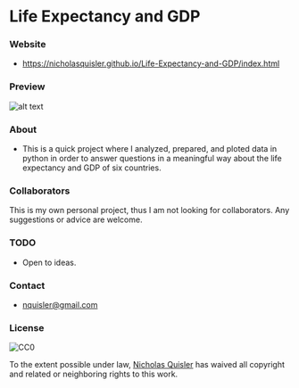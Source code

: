 # Life Expectancy and GDP

### Website
- https://nicholasquisler.github.io/Life-Expectancy-and-GDP/index.html

### Preview
![alt text](https://github.com/nicholasquisler/nicholasquisler.github.io/raw/main/images/LEAB_GDP.png)

### About
- This is a quick project where I analyzed, prepared, and ploted data in python in order to answer questions in a meaningful way about the life expectancy and GDP of six countries.

### Collaborators
This is my own personal project, thus I am not looking for collaborators. Any suggestions or advice are welcome.

### TODO
- Open to ideas.

### Contact
- nquisler@gmail.com

### License

![CC0](https://licensebuttons.net/p/zero/1.0/88x31.png)

To the extent possible under law, [Nicholas Quisler](https://nicholasquisler.github.io/) has waived all copyright and related or neighboring rights to this work.
